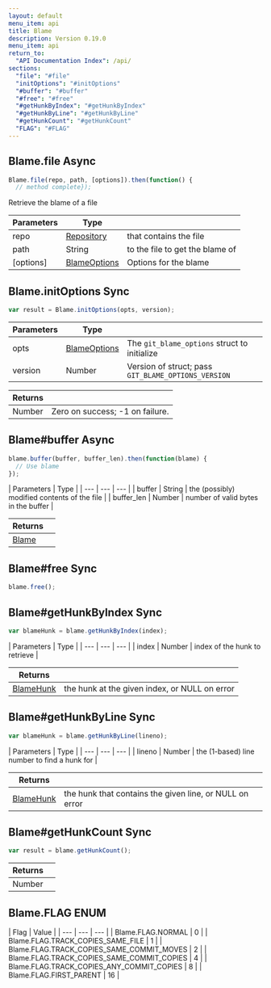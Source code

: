 ```yaml
---
layout: default
menu_item: api
title: Blame
description: Version 0.19.0
menu_item: api
return_to:
  "API Documentation Index": /api/
sections:
  "file": "#file"
  "initOptions": "#initOptions"
  "#buffer": "#buffer"
  "#free": "#free"
  "#getHunkByIndex": "#getHunkByIndex"
  "#getHunkByLine": "#getHunkByLine"
  "#getHunkCount": "#getHunkCount"
  "FLAG": "#FLAG"
---
```


## <a name="file"></a><span>Blame.</span>file <span class="tags"><span class="async">Async</span></span>

```js
Blame.file(repo, path, [options]).then(function() {
  // method complete});
```

Retrieve the blame of a file

| Parameters | Type |   |
| --- | --- | --- |
| repo | [Repository](/api/repository/) | that contains the file |
| path | String | to the file to get the blame of |
| [options] | [BlameOptions](/api/blame_options/) | Options for the blame |

## <a name="initOptions"></a><span>Blame.</span>initOptions <span class="tags"><span class="sync">Sync</span></span>

```js
var result = Blame.initOptions(opts, version);
```

| Parameters | Type |   |
| --- | --- | --- |
| opts | [BlameOptions](/api/blame_options/) | The `git_blame_options` struct to initialize |
| version | Number | Version of struct; pass `GIT_BLAME_OPTIONS_VERSION` |

| Returns |  |
| --- | --- |
| Number |  Zero on success; -1 on failure. |

## <a name="buffer"></a><span>Blame#</span>buffer <span class="tags"><span class="async">Async</span></span>

```js
blame.buffer(buffer, buffer_len).then(function(blame) {
  // Use blame
});
```

| Parameters | Type |
| --- | --- | --- |
| buffer | String | the (possibly) modified contents of the file |
| buffer_len | Number | number of valid bytes in the buffer |

| Returns |  |
| --- | --- |
| [Blame](/api/blame/) |  |

## <a name="free"></a><span>Blame#</span>free <span class="tags"><span class="sync">Sync</span></span>

```js
blame.free();
```

## <a name="getHunkByIndex"></a><span>Blame#</span>getHunkByIndex <span class="tags"><span class="sync">Sync</span></span>

```js
var blameHunk = blame.getHunkByIndex(index);
```

| Parameters | Type |
| --- | --- | --- |
| index | Number | index of the hunk to retrieve |

| Returns |  |
| --- | --- |
| [BlameHunk](/api/blame_hunk/) |  the hunk at the given index, or NULL on error |

## <a name="getHunkByLine"></a><span>Blame#</span>getHunkByLine <span class="tags"><span class="sync">Sync</span></span>

```js
var blameHunk = blame.getHunkByLine(lineno);
```

| Parameters | Type |
| --- | --- | --- |
| lineno | Number | the (1-based) line number to find a hunk for |

| Returns |  |
| --- | --- |
| [BlameHunk](/api/blame_hunk/) |  the hunk that contains the given line, or NULL on error |

## <a name="getHunkCount"></a><span>Blame#</span>getHunkCount <span class="tags"><span class="sync">Sync</span></span>

```js
var result = blame.getHunkCount();
```

| Returns |  |
| --- | --- |
| Number |  |

## <a name="FLAG"></a><span>Blame.</span>FLAG <span class="tags"><span class="enum">ENUM</span></span>

| Flag | Value |
| --- | --- | --- |
| <span>Blame.FLAG.</span>NORMAL | 0 |
| <span>Blame.FLAG.</span>TRACK_COPIES_SAME_FILE | 1 |
| <span>Blame.FLAG.</span>TRACK_COPIES_SAME_COMMIT_MOVES | 2 |
| <span>Blame.FLAG.</span>TRACK_COPIES_SAME_COMMIT_COPIES | 4 |
| <span>Blame.FLAG.</span>TRACK_COPIES_ANY_COMMIT_COPIES | 8 |
| <span>Blame.FLAG.</span>FIRST_PARENT | 16 |

